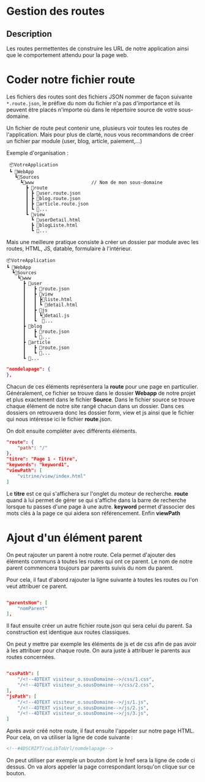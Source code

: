 ﻿# Gestion des routes

## Description
Les routes permettentes de construire les URL de notre application ainsi que le comportement attendu pour la page web.

# Coder notre fichier route

Les fichiers des routes sont des fichiers JSON nommer de façon suivante ```*.route.json```, le préfixe du nom du fichier n'a pas d'importance et ils peuvent être placés n'importe où dans le répertoire source de votre sous-domaine.

Un fichier de route peut contenir une, plusieurs voir toutes les routes de l'application. Mais pour plus de clarté, nous vous recommandons de créer un fichier par module (user, blog, article, paiement,...)

Exemple d'organisation :
```
 📦VotreApplication
 ┗ 📂WebApp                         
   ┗📂Sources
     ┗📂www                     // Nom de mon sous-domaine
       ┣ 📂route
       ┃ ┣ 📜user.route.json
       ┃ ┣ 📜blog.route.json
       ┃ ┣ 📜article.route.json
       ┃ ┗ 📜...
       ┗ 📂view
         ┗ 📜userDetail.html
		 ┣ 📜blogListe.html
         ┗ 📜...
 ```

Mais une meilleure pratique consiste à créer un dossier par module avec les routes, HTML, JS, datable, formulaire à l'intérieur.
 ```
 📦VotreApplication
 ┗ 📂WebApp                         
   ┗📂Sources
     ┗📂www
       ┣ 📂user
       ┃   ┣ 📜route.json
       ┃   ┣ 📂view
       ┃   ┃ ┣📜liste.html
       ┃   ┃ ┗ 📜detail.html
       ┃   ┣ 📂js
       ┃   ┃ ┗📜detail.js
       ┃   ┗  📂...
       ┣ 📂blog
       ┃   ┣ 📜route.json
       ┃   ┗ 📂...
       ┣ 📂article
       ┃   ┣ 📜route.json
       ┃   ┗ 📂...
       ┗ 📂...
 ```

```json
"nomdelapage": {
},
```

Chacun de ces éléments représentera la **route** pour une page en particulier.
Généralement, ce fichier se trouve dans le dossier **Webapp** de notre projet et plus exactement dans le fichier **Source**. Dans le fichier source se trouve chaque élément de notre site rangé chacun dans un dossier. Dans ces dossiers on retrouvera donc les dossier form, view et js ainsi que le fichier qui nous intéresse ici le fichier **route**.json.

On doit ensuite compléter avec différents éléments.

```json
"route": {
	"path": "/"
},
"titre": "Page 1 - Titre",
"keywords": "keyword1",
"viewPath": [
	"vitrine/view/index.html"
]
```

Le **titre** est ce qui s'affichera sur l'onglet du moteur de recherche.
**route** quand à lui permet de gérer se qui s'affiche dans la barre de recherche lorsque tu passes d'une page à une autre.
**keyword** permet d'associer des mots clés à la page ce qui aidera son référencement.
Enfin **viewPath** 


# Ajout d'un élément parent 

On peut rajouter un parent à notre route. Cela permet d'ajouter des éléments communs à toutes les routes qui ont ce parent. Le nom de notre parent commencera toujours par parents suivis du nom du parent.

Pour cela, il faut d'abord rajouter la ligne suivante à toutes les routes ou l'on veut attribuer ce parent.

```json

"parentsNom": [
	"nomParent"
],

```

Il faut ensuite créer un autre fichier route.json qui sera celui du parent. Sa construction est identique aux routes classiques.

On peut y mettre par exemple les éléments de js et de css afin de pas avoir à les attribuer pour chaque route. On aura juste à attribuer le parents aux routes concernées. 


```json

"cssPath": [
	"/<!--4DTEXT visiteur_o.sousDomaine-->/css/1.css",
	"/<!--4DTEXT visiteur_o.sousDomaine-->/css/2.css",
],
"jsPath": [
	"/<!--4DTEXT visiteur_o.sousDomaine-->/js/1.js",
	"/<!--4DTEXT visiteur_o.sousDomaine-->/js/2.js",
	"/<!--4DTEXT visiteur_o.sousDomaine-->/js/3.js",
]
```
Après avoir créé notre route, il faut ensuite l'appeler sur notre page HTML.
Pour cela, on va utiliser la ligne de code suivante :

```html
<!--#4DSCRIPT/cwLibToUrl/nomdelapage-->
```

On peut utiliser par exemple un bouton dont le href sera la ligne de code ci dessus. On va alors appeler la page correspondant lorsqu'on clique sur ce bouton.